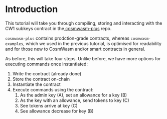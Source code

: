 # Introduction

This tutorial will take you through compiling, storing and interacting with the CW1 subkeys contract in the[ cosmwasm-plus](https://github.com/CosmWasm/cosmwasm-plus) repo.

`cosmwasm-plus` contains prodction-grade contracts, whereas `cosmwasm-examples`, which we used in the previous tutorial, is optimised for readability and for those new to CosmWasm and/or smart contracts in general.

As before, this will take four steps. Unlike before, we have more options for executing commands once instantiated:

1. Write the contract \(already done\)
2. Store the contract on-chain
3. Instantiate the contract
4. Execute commands using the contract:
   1. As the admin key \(A\), set an allowance for a key \(B\)
   2. As the key with an allowance, send tokens to key \(C\)
   3. See tokens arrive at key \(C\)
   4. See allowance decrease for key \(B\)



